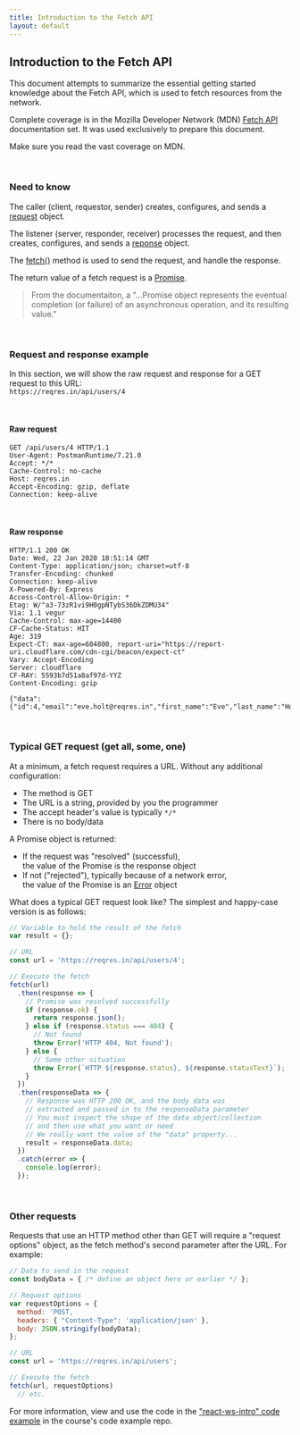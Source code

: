 ```yaml
---
title: Introduction to the Fetch API
layout: default
---
```


## Introduction to the Fetch API

This document attempts to summarize the essential getting started knowledge about the Fetch API, which is used to fetch resources from the network. 

Complete coverage is in the Mozilla Developer Network (MDN) [Fetch API](https://developer.mozilla.org/en-US/docs/Web/API/Fetch_API) documentation set. It was used exclusively to prepare this document. 

Make sure you read the vast coverage on MDN. 

<br>

### Need to know

The caller (client, requestor, sender) creates, configures, and sends a [request](https://developer.mozilla.org/en-US/docs/Web/API/Request) object. 

The listener (server, responder, receiver) processes the request, and then creates, configures, and sends a [reponse](https://developer.mozilla.org/en-US/docs/Web/API/Response) object. 

The [fetch()](https://developer.mozilla.org/en-US/docs/Web/API/WindowOrWorkerGlobalScope/fetch) method is used to send the request, and handle the response. 

The return value of a fetch request is a [Promise](https://developer.mozilla.org/en-US/docs/Web/JavaScript/Reference/Global_Objects/Promise). 

> From the documentaiton, a "...Promise object represents the eventual completion (or failure) of an asynchronous operation, and its resulting value."

<br>

### Request and response example

In this section, we will show the raw request and response for a GET request to this URL:  
`https://reqres.in/api/users/4`

<br>

#### Raw request 

```http
GET /api/users/4 HTTP/1.1
User-Agent: PostmanRuntime/7.21.0
Accept: */*
Cache-Control: no-cache
Host: reqres.in
Accept-Encoding: gzip, deflate
Connection: keep-alive
```

<br>

#### Raw response

```http
HTTP/1.1 200 OK
Date: Wed, 22 Jan 2020 18:51:14 GMT
Content-Type: application/json; charset=utf-8
Transfer-Encoding: chunked
Connection: keep-alive
X-Powered-By: Express
Access-Control-Allow-Origin: *
Etag: W/"a3-73zR1vi9H0gpNTybS36DkZDMU34"
Via: 1.1 vegur
Cache-Control: max-age=14400
CF-Cache-Status: HIT
Age: 319
Expect-CT: max-age=604800, report-uri="https://report-uri.cloudflare.com/cdn-cgi/beacon/expect-ct"
Vary: Accept-Encoding
Server: cloudflare
CF-RAY: 5593b7d51a8af97d-YYZ
Content-Encoding: gzip

{"data":{"id":4,"email":"eve.holt@reqres.in","first_name":"Eve","last_name":"Holt","avatar":"https://s3.amazonaws.com/uifaces/faces/twitter/marcoramires/128.jpg"}}
```

<br>

### Typical GET request (get all, some, one)

At a minimum, a fetch request requires a URL. Without any additional configuration:
* The method is GET 
* The URL is a string, provided by you the programmer 
* The accept header's value is typically `*/*` 
* There is no body/data 

A Promise object is returned:
* If the request was "resolved" (successful),  
the value of the Promise is the response object 
* If not ("rejected"), typically because of a network error,  
the value of the Promise is an [Error](https://developer.mozilla.org/en-US/docs/Web/JavaScript/Reference/Global_Objects/Error) object 

What does a typical GET request look like? The simplest and happy-case version is as follows:

```js
// Variable to hold the result of the fetch
var result = {};

// URL
const url = 'https://reqres.in/api/users/4';

// Execute the fetch
fetch(url)
  .then(response => {
    // Promise was resolved successfully
    if (response.ok) {
      return response.json();
    } else if (response.status === 404) {
      // Not found 
      throw Error('HTTP 404, Not found');
    } else {
      // Some other situation
      throw Error(`HTTP ${response.status}, ${response.statusText}`);
    }
  })
  .then(responseData => {
    // Response was HTTP 200 OK, and the body data was
    // extracted and passed in to the responseData parameter
    // You must inspect the shape of the data object/collection 
    // and then use what you want or need
    // We really want the value of the "data" property...  
    result = responseData.data;
  })
  .catch(error => { 
    console.log(error); 
  });
```

<br>

### Other requests 

Requests that use an HTTP method other than GET will require a "request options" object, as the fetch method's second parameter after the URL. For example:

```js
// Data to send in the request
const bodyData = { /* define an object here or earlier */ };

// Request options
var requestOptions = {
  method: 'POST,
  headers: { "Content-Type": 'application/json' },
  body: JSON.stringify(bodyData);
};

// URL
const url = 'https://reqres.in/api/users';

// Execute the fetch
fetch(url, requestOptions)
  // etc.
```

For more information, view and use the code in the ["react-ws-intro" code example](https://github.com/sictweb/bti425/tree/master/Week_04) in the course's code example repo. 

<br>
